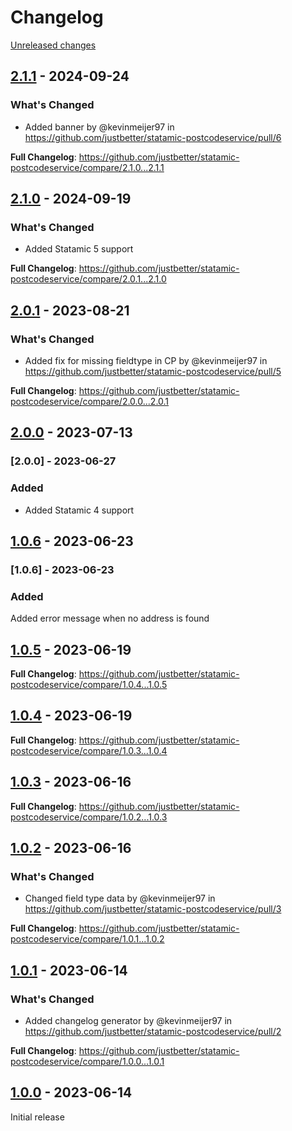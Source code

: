 # Changelog 

[Unreleased changes](https://github.com/justbetter/statamic-postcodeservice/compare/2.1.1...master)
## [2.1.1](https://github.com/justbetter/statamic-postcodeservice/releases/tag/2.1.1) - 2024-09-24

### What's Changed
* Added banner by @kevinmeijer97 in https://github.com/justbetter/statamic-postcodeservice/pull/6


**Full Changelog**: https://github.com/justbetter/statamic-postcodeservice/compare/2.1.0...2.1.1

## [2.1.0](https://github.com/justbetter/statamic-postcodeservice/releases/tag/2.1.0) - 2024-09-19

### What's Changed

- Added Statamic 5 support

**Full Changelog**: https://github.com/justbetter/statamic-postcodeservice/compare/2.0.1...2.1.0

## [2.0.1](https://github.com/justbetter/statamic-postcodeservice/releases/tag/2.0.1) - 2023-08-21

### What's Changed
* Added fix for missing fieldtype in CP by @kevinmeijer97 in https://github.com/justbetter/statamic-postcodeservice/pull/5


**Full Changelog**: https://github.com/justbetter/statamic-postcodeservice/compare/2.0.0...2.0.1

## [2.0.0](https://github.com/justbetter/statamic-postcodeservice/releases/tag/2.0.0) - 2023-07-13

### [2.0.0] - 2023-06-27

### Added

- Added Statamic 4 support

## [1.0.6](https://github.com/justbetter/statamic-postcodeservice/releases/tag/1.0.6) - 2023-06-23

### [1.0.6] - 2023-06-23

### Added

Added error message when no address is found

## [1.0.5](https://github.com/justbetter/statamic-postcodeservice/releases/tag/1.0.5) - 2023-06-19

**Full Changelog**: https://github.com/justbetter/statamic-postcodeservice/compare/1.0.4...1.0.5

## [1.0.4](https://github.com/justbetter/statamic-postcodeservice/releases/tag/1.0.4) - 2023-06-19

**Full Changelog**: https://github.com/justbetter/statamic-postcodeservice/compare/1.0.3...1.0.4

## [1.0.3](https://github.com/justbetter/statamic-postcodeservice/releases/tag/1.0.3) - 2023-06-16

**Full Changelog**: https://github.com/justbetter/statamic-postcodeservice/compare/1.0.2...1.0.3

## [1.0.2](https://github.com/justbetter/statamic-postcodeservice/releases/tag/1.0.2) - 2023-06-16

### What's Changed
* Changed field type data by @kevinmeijer97 in https://github.com/justbetter/statamic-postcodeservice/pull/3


**Full Changelog**: https://github.com/justbetter/statamic-postcodeservice/compare/1.0.1...1.0.2

## [1.0.1](https://github.com/justbetter/statamic-postcodeservice/releases/tag/1.0.1) - 2023-06-14

### What's Changed
* Added changelog generator by @kevinmeijer97 in https://github.com/justbetter/statamic-postcodeservice/pull/2


**Full Changelog**: https://github.com/justbetter/statamic-postcodeservice/compare/1.0.0...1.0.1

## [1.0.0](https://github.com/justbetter/statamic-postcodeservice/releases/tag/1.0.0) - 2023-06-14

Initial release

